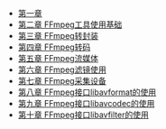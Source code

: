 - [第一章](chapter1.md)
- [第二章 FFmpeg工具使用基础](chapter2.md)
- [第三章 FFmpeg转封装]()
- [第四章 FFmpeg转码]()
- [第五章 FFmpeg流媒体]()
- [第六章 FFmpeg滤镜使用]()
- [第七章 FFmpeg采集设备]()
- [第八章 FFmpeg接口libavformat的使用](chapter8.md)
- [第九章 FFmpeg接口libavcodec的使用](chapter9.md)
- [第十章 FFmpeg接口libavfilter的使用](chapter10.md)